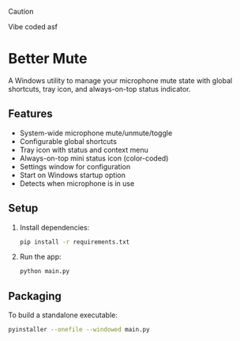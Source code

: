 > [!CAUTION]
> Vibe coded asf

# Better Mute

A Windows utility to manage your microphone mute state with global shortcuts, tray icon, and always-on-top status indicator.

## Features
- System-wide microphone mute/unmute/toggle
- Configurable global shortcuts
- Tray icon with status and context menu
- Always-on-top mini status icon (color-coded)
- Settings window for configuration
- Start on Windows startup option
- Detects when microphone is in use

## Setup
1. Install dependencies:
   ```bash
   pip install -r requirements.txt
   ```
2. Run the app:
   ```bash
   python main.py
   ```

## Packaging
To build a standalone executable:
```bash
pyinstaller --onefile --windowed main.py
``` 